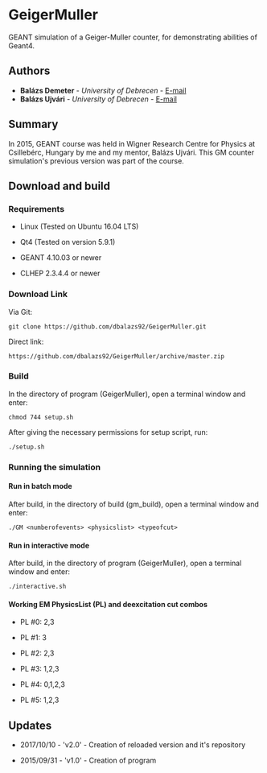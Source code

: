 # GeigerMuller

GEANT simulation of a Geiger-Muller counter, for demonstrating abilities of Geant4.

## Authors

* **Balázs Demeter** - *University of Debrecen* - [E-mail](mailto:balazsdemeter92@gmail.com)
* **Balázs Ujvári** - *University of Debrecen* - [E-mail](mailto:balazs.ujvari@science.unideb.hu)

## Summary

In 2015, GEANT course was held in Wigner Research Centre for Physics at Csillebérc, Hungary by me and my mentor, Balázs Ujvári. 
This GM counter simulation's previous version was part of the course.

## Download and build

### Requirements

* Linux (Tested on Ubuntu 16.04 LTS)

* Qt4 (Tested on version 5.9.1) 

* GEANT 4.10.03 or newer

* CLHEP 2.3.4.4 or newer

### Download Link

Via Git:

```
git clone https://github.com/dbalazs92/GeigerMuller.git
```

Direct link:

```
https://github.com/dbalazs92/GeigerMuller/archive/master.zip
```

### Build

In the directory of program (GeigerMuller), open a terminal window and enter:

```
chmod 744 setup.sh
```

After giving the necessary permissions for setup script, run:

```
./setup.sh
``` 

### Running the simulation
 
#### Run in batch mode

After build, in the directory of build (gm_build), open a terminal window and enter:

```
./GM <numberofevents> <physicslist> <typeofcut> 
```

#### Run in interactive mode

After build, in the directory of program (GeigerMuller), open a terminal window and enter:

```
./interactive.sh
```

#### Working EM PhysicsList (PL) and deexcitation cut combos

* PL #0: 2,3

* PL #1: 3

* PL #2: 2,3

* PL #3: 1,2,3

* PL #4: 0,1,2,3

* PL #5: 1,2,3

## Updates

* 2017/10/10 - 'v2.0' - Creation of reloaded version and it's repository

* 2015/09/31 - 'v1.0' - Creation of program
